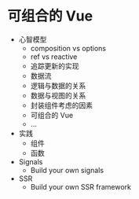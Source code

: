 # 可组合的 Vue

- 心智模型
  - composition vs options
  - ref vs reactive
  - 追踪更新的实现
  - 数据流
  - 逻辑与数据的关系
  - 数据与视图的关系
  - 封装组件考虑的因素
  - 可组合的 Vue
  - ...
- 实践
  - 组件
  - 函数
- Signals
  - Build your own signals
- SSR
  - Build your own SSR framework